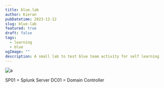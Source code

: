 ```yaml
---
title: blue.lab
author: Kieran
pubDatetime: 2023-12-12
slug: blue-lab
featured: true
draft: false
tags:
  - learning
  - blue
ogImage: ""
description: A small lab to test blue team activity for self learning
---
```


<img src="/images/blue-lab.png" alt="a" >

SP01 = Splunk Server
DC01 = Domain Controller